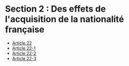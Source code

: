 # Section 2 : Des effets de l'acquisition de la nationalité française

- [Article 22](article-22.md)
- [Article 22-1](article-22-1.md)
- [Article 22-2](article-22-2.md)
- [Article 22-3](article-22-3.md)

